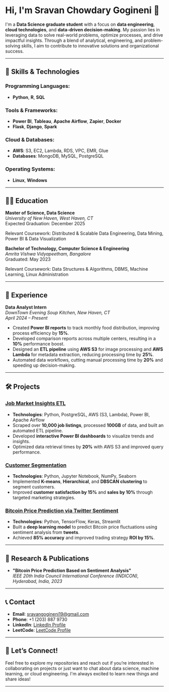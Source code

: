 

# Hi, I'm Sravan Chowdary Gogineni 👋

I'm a **Data Science graduate student** with a focus on **data engineering**, **cloud technologies**, and **data-driven decision-making**. My passion lies in leveraging data to solve real-world problems, optimize processes, and drive impactful insights. Through a blend of analytical, engineering, and problem-solving skills, I aim to contribute to innovative solutions and organizational success.

---

## 🚀 **Skills & Technologies**

### Programming Languages:
- **Python**, **R**, **SQL**

### Tools & Frameworks:
- **Power BI**, **Tableau**, **Apache Airflow**, **Zapier**, **Docker**
- **Flask**, **Django**, **Spark**

### Cloud & Databases:
- **AWS**: S3, EC2, Lambda, RDS, VPC, EMR, Glue
- **Databases**: MongoDB, MySQL, PostgreSQL

### Operating Systems:
- **Linux**, **Windows**

---

## 🧑‍🎓 **Education**

**Master of Science, Data Science**  
*University of New Haven, West Haven, CT*  
Expected Graduation: December 2025

Relevant Coursework: Distributed & Scalable Data Engineering, Data Mining, Power BI & Data Visualization

**Bachelor of Technology, Computer Science & Engineering**  
*Amrita Vishwa Vidyapeetham, Bangalore*  
Graduated: May 2023

Relevant Coursework: Data Structures & Algorithms, DBMS, Machine Learning, Linux Administration

---

## 💼 **Experience**

**Data Analyst Intern**  
*DownTown Evening Soup Kitchen, New Haven, CT*  
*April 2024 – Present*

- Created **Power BI reports** to track monthly food distribution, improving process efficiency by **15%**.
- Developed comparison reports across multiple centers, resulting in a **10%** performance boost.
- Designed an **ETL pipeline** using **AWS S3** for image processing and **AWS Lambda** for metadata extraction, reducing processing time by **25%**.
- Automated data workflows, cutting manual processing time by **20%** and speeding up decision-making.

---

## 🛠️ **Projects**

### **[Job Market Insights ETL](#)**
- **Technologies**: Python, PostgreSQL, AWS (S3, Lambda), Power BI, Apache Airflow
- Scraped over **10,000 job listings**, processed **100GB** of data, and built an automated ETL pipeline.
- Developed **interactive Power BI dashboards** to visualize trends and insights.
- Optimized data retrieval times by **20%** with AWS S3 and improved query performance.

### **[Customer Segmentation](#)**
- **Technologies**: Python, Jupyter Notebook, NumPy, Seaborn
- Implemented **K-means**, **Hierarchical**, and **DBSCAN clustering** to segment customers.
- Improved **customer satisfaction by 15%** and **sales by 10%** through targeted marketing strategies.

### **[Bitcoin Price Prediction via Twitter Sentiment](#)**
- **Technologies**: Python, TensorFlow, Keras, Streamlit
- Built a **deep learning model** to predict Bitcoin price fluctuations using sentiment analysis from **tweets**.
- Achieved **85% accuracy** and improved trading strategy **ROI by 15%**.

---

## 📄 **Research & Publications**

- **"Bitcoin Price Prediction Based on Sentiment Analysis"**  
  *IEEE 20th India Council International Conference (INDICON), Hyderabad, India, 2023*

---

## 📞 **Contact**

- **Email**: [sravangogineni19@gmail.com](mailto:sravanchowdary.gogineni@gmail.com)
- **Phone**: +1 (203) 887 9730
- **LinkedIn**: [LinkedIn Profile](#)
- **LeetCode**: [LeetCode Profile](#)

---

## 🌱 **Let’s Connect!**

Feel free to explore my repositories and reach out if you’re interested in collaborating on projects or just want to chat about data science, machine learning, or cloud engineering. I'm always excited to learn new things and share ideas!

---

